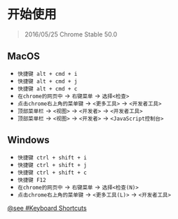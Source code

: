 <!--
[控制台]
-->
# 开始使用
> 2016/05/25 Chrome Stable 50.0

<!--
-->
## MacOS

* `快捷键 alt + cmd + i`
* `快捷键 alt + cmd + j`
* `快捷键 alt + cmd + c`
* `在chrome的网页中` -> `右键菜单` -> `选择<检查>`
* `点击chrome右上角的菜单键` -> `<更多工具>` -> `<开发者工具>`
* `顶部菜单栏` -> `<视图>` -> `<开发者>` -> `<开发者工具>`
* `顶部菜单栏` -> `<视图>` -> `<开发者>` -> `<JavaScript控制台>`

<!--
-->
## Windows

* `快捷键 ctrl + shift + i`
* `快捷键 ctrl + shift + j`
* `快捷键 ctrl + shift + c`
* `快捷键 F12`
* `在chrome的网页中` -> `右键菜单` -> `选择<检查(N)>`
* `点击chrome右上角的菜单键` -> `<更多工具(L)>` -> `<开发者工具>`

[@see #Keyboard Shortcuts](https://developer.chrome.com/devtools/docs/shortcuts)
